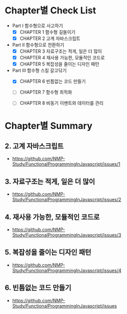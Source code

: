 # Chapter별 Check List
- Part I 함수형으로 사고하기
   - [x] CHAPTER 1 함수형 길들이기
   - [x] CHAPTER 2 고계 자바스크립트
- Part II 함수형으로 전환하기
   - [x] CHAPTER 3 자료구조는 적게, 일은 더 많이
   - [x] CHAPTER 4 재사용 가능한, 모듈적인 코드로
   - [x] CHAPTER 5 복잡성을 줄이는 디자인 패턴
- Part III 함수형 스킬 갈고닦기
   - [x] CHAPTER 6 빈틈없는 코드 만들기
   - [ ] CHAPTER 7 함수형 최적화
   - [ ] CHAPTER 8 비동기 이벤트와 데이터를 관리


# Chapter별 Summary
## 2. 고계 자바스크립트
- https://github.com/NMP-Study/FunctionalProgrammingInJavascript/issues/1
## 3. 자료구조는 적게, 일은 더 많이
- https://github.com/NMP-Study/FunctionalProgrammingInJavascript/issues/2
## 4. 재사용 가능한, 모듈적인 코드로
- https://github.com/NMP-Study/FunctionalProgrammingInJavascript/issues/3
## 5. 복잡성을 줄이는 디자인 패턴
- https://github.com/NMP-Study/FunctionalProgrammingInJavascript/issues/4
## 6. 빈틈없는 코드 만들기
- https://github.com/NMP-Study/FunctionalProgrammingInJavascript/issues
